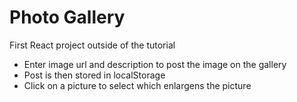 # Photo Gallery
First React project outside of the tutorial <br>
- Enter image url and description to post the image on the gallery <br>
- Post is then stored in localStorage <br>
- Click on a picture to select which enlargens the picture
